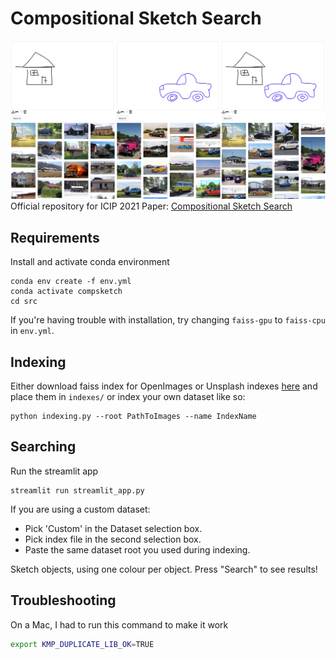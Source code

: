 # Compositional Sketch Search
![Header](examples/header.png)
Official repository for ICIP 2021 Paper: [Compositional Sketch Search](https://arxiv.org/abs/2106.08009)

## Requirements
Install and activate conda environment
```commandline
conda env create -f env.yml
conda activate compsketch
cd src
```
If you're having trouble with installation, try changing `faiss-gpu` to `faiss-cpu` in `env.yml`.
## Indexing
Either download faiss index for OpenImages or Unsplash indexes
[here](https://drive.google.com/drive/folders/12NY_BRNxF5ZpxB7wW8bl4_uXbv1LiHz-?usp=sharing) and place them in `indexes/` or index your own dataset like so:
```commandline
python indexing.py --root PathToImages --name IndexName 
```

## Searching
Run the streamlit app
```commandline
streamlit run streamlit_app.py
```
If you are using a custom dataset:
- Pick 'Custom' in the Dataset selection box.
- Pick index file in the second selection box.
- Paste the same dataset root you used during indexing.

Sketch objects, using one colour per object.
Press "Search" to see results!

## Troubleshooting
On a Mac, I had to run this command to make it work
```bash
export KMP_DUPLICATE_LIB_OK=TRUE
```
